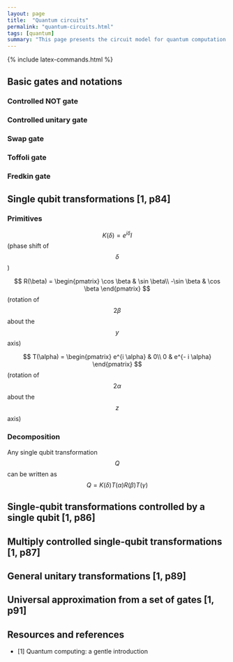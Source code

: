```yaml
---
layout: page
title:  "Quantum circuits"
permalink: "quantum-circuits.html"
tags: [quantum]
summary: "This page presents the circuit model for quantum computation as well as the implementation of basic gates"
---
```

{% include latex-commands.html %}

## Basic gates and notations
### Controlled NOT gate

### Controlled unitary gate

### Swap gate

### Toffoli gate

### Fredkin gate


## Single qubit transformations [1, p84]
### Primitives

$$ K(\delta) = e^{i \delta} I$$ (phase shift of $$\delta$$)

$$ R(\beta) =
\begin{pmatrix}
\cos \beta & \sin \beta\\
-\sin \beta & \cos \beta
\end{pmatrix}
$$ (rotation of $$2\beta$$ about the $$y$$ axis)

$$ T(\alpha) =
\begin{pmatrix}
e^{i \alpha} & 0\\
0 & e^{- i \alpha}
\end{pmatrix}
$$ (rotation of $$2\alpha$$ about the $$z$$ axis)

### Decomposition
Any single qubit transformation $$Q$$ can be written as $$Q=K(\delta)T(\alpha)R(\beta)T(\gamma)$$


## Single-qubit transformations controlled by a single qubit [1, p86]

## Multiply controlled single-qubit transformations [1, p87]

## General unitary transformations [1, p89]

## Universal approximation from a set of gates [1, p91]


## Resources and references
* [1] Quantum computing: a gentle introduction
